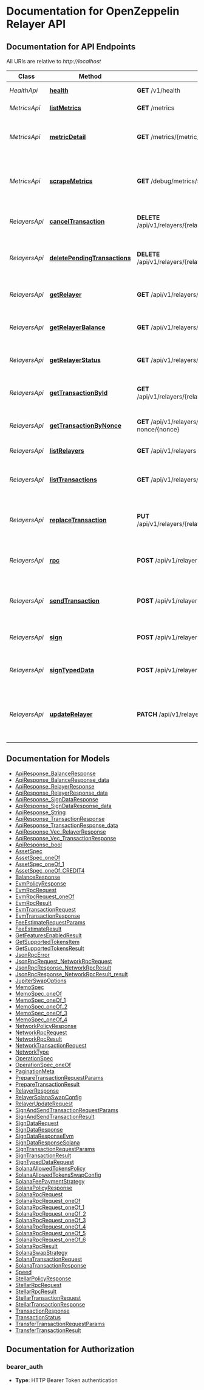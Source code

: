 # Documentation for OpenZeppelin Relayer API

<a name="documentation-for-api-endpoints"></a>

## Documentation for API Endpoints

All URIs are relative to _http://localhost_

| Class         | Method                                                                         | HTTP request                                                           | Description                                                                       |
| ------------- | ------------------------------------------------------------------------------ | ---------------------------------------------------------------------- | --------------------------------------------------------------------------------- |
| _HealthApi_   | [**health**](Apis/HealthApi.md#health)                                         | **GET** /v1/health                                                     | Health routes implementation                                                      |
| _MetricsApi_  | [**listMetrics**](Apis/MetricsApi.md#listmetrics)                              | **GET** /metrics                                                       | Metrics routes implementation                                                     |
| _MetricsApi_  | [**metricDetail**](Apis/MetricsApi.md#metricdetail)                            | **GET** /metrics/{metric_name}                                         | Returns the details of a specific metric in plain text format.                    |
| _MetricsApi_  | [**scrapeMetrics**](Apis/MetricsApi.md#scrapemetrics)                          | **GET** /debug/metrics/scrape                                          | Triggers an update of system metrics and returns the result in plain text format. |
| _RelayersApi_ | [**cancelTransaction**](Apis/RelayersApi.md#canceltransaction)                 | **DELETE** /api/v1/relayers/{relayer_id}/transactions/{transaction_id} | Cancels a specific transaction by its ID.                                         |
| _RelayersApi_ | [**deletePendingTransactions**](Apis/RelayersApi.md#deletependingtransactions) | **DELETE** /api/v1/relayers/{relayer_id}/transactions/pending          | Deletes all pending transactions for a specific relayer.                          |
| _RelayersApi_ | [**getRelayer**](Apis/RelayersApi.md#getrelayer)                               | **GET** /api/v1/relayers/{relayer_id}                                  | Retrieves details of a specific relayer by ID.                                    |
| _RelayersApi_ | [**getRelayerBalance**](Apis/RelayersApi.md#getrelayerbalance)                 | **GET** /api/v1/relayers/{relayer_id}/balance                          | Retrieves the balance of a specific relayer.                                      |
| _RelayersApi_ | [**getRelayerStatus**](Apis/RelayersApi.md#getrelayerstatus)                   | **GET** /api/v1/relayers/{relayer_id}/status                           | Fetches the current status of a specific relayer.                                 |
| _RelayersApi_ | [**getTransactionById**](Apis/RelayersApi.md#gettransactionbyid)               | **GET** /api/v1/relayers/{relayer_id}/transactions/{transaction_id}    | Retrieves a specific transaction by its ID.                                       |
| _RelayersApi_ | [**getTransactionByNonce**](Apis/RelayersApi.md#gettransactionbynonce)         | **GET** /api/v1/relayers/{relayer_id}/transactions/by-nonce/{nonce}    | Retrieves a transaction by its nonce value.                                       |
| _RelayersApi_ | [**listRelayers**](Apis/RelayersApi.md#listrelayers)                           | **GET** /api/v1/relayers                                               | Relayer routes implementation                                                     |
| _RelayersApi_ | [**listTransactions**](Apis/RelayersApi.md#listtransactions)                   | **GET** /api/v1/relayers/{relayer_id}/transactions/                    | Lists all transactions for a specific relayer with pagination.                    |
| _RelayersApi_ | [**replaceTransaction**](Apis/RelayersApi.md#replacetransaction)               | **PUT** /api/v1/relayers/{relayer_id}/transactions/{transaction_id}    | Replaces a specific transaction with a new one.                                   |
| _RelayersApi_ | [**rpc**](Apis/RelayersApi.md#rpc)                                             | **POST** /api/v1/relayers/{relayer_id}/rpc                             | Performs a JSON-RPC call using the specified relayer.                             |
| _RelayersApi_ | [**sendTransaction**](Apis/RelayersApi.md#sendtransaction)                     | **POST** /api/v1/relayers/{relayer_id}/transactions                    | Sends a transaction through the specified relayer.                                |
| _RelayersApi_ | [**sign**](Apis/RelayersApi.md#sign)                                           | **POST** /api/v1/relayers/{relayer_id}/sign                            | Signs data using the specified relayer.                                           |
| _RelayersApi_ | [**signTypedData**](Apis/RelayersApi.md#signtypeddata)                         | **POST** /api/v1/relayers/{relayer_id}/sign-typed-data                 | Signs typed data using the specified relayer.                                     |
| _RelayersApi_ | [**updateRelayer**](Apis/RelayersApi.md#updaterelayer)                         | **PATCH** /api/v1/relayers/{relayer_id}                                | Updates a relayer's information based on the provided update request.             |

<a name="documentation-for-models"></a>

## Documentation for Models

- [ApiResponse_BalanceResponse](./Models/ApiResponse_BalanceResponse.md)
- [ApiResponse_BalanceResponse_data](./Models/ApiResponse_BalanceResponse_data.md)
- [ApiResponse_RelayerResponse](./Models/ApiResponse_RelayerResponse.md)
- [ApiResponse_RelayerResponse_data](./Models/ApiResponse_RelayerResponse_data.md)
- [ApiResponse_SignDataResponse](./Models/ApiResponse_SignDataResponse.md)
- [ApiResponse_SignDataResponse_data](./Models/ApiResponse_SignDataResponse_data.md)
- [ApiResponse_String](./Models/ApiResponse_String.md)
- [ApiResponse_TransactionResponse](./Models/ApiResponse_TransactionResponse.md)
- [ApiResponse_TransactionResponse_data](./Models/ApiResponse_TransactionResponse_data.md)
- [ApiResponse_Vec_RelayerResponse](./Models/ApiResponse_Vec_RelayerResponse.md)
- [ApiResponse_Vec_TransactionResponse](./Models/ApiResponse_Vec_TransactionResponse.md)
- [ApiResponse_bool](./Models/ApiResponse_bool.md)
- [AssetSpec](./Models/AssetSpec.md)
- [AssetSpec_oneOf](./Models/AssetSpec_oneOf.md)
- [AssetSpec_oneOf_1](./Models/AssetSpec_oneOf_1.md)
- [AssetSpec_oneOf_CREDIT4](./Models/AssetSpec_oneOf_CREDIT4.md)
- [BalanceResponse](./Models/BalanceResponse.md)
- [EvmPolicyResponse](./Models/EvmPolicyResponse.md)
- [EvmRpcRequest](./Models/EvmRpcRequest.md)
- [EvmRpcRequest_oneOf](./Models/EvmRpcRequest_oneOf.md)
- [EvmRpcResult](./Models/EvmRpcResult.md)
- [EvmTransactionRequest](./Models/EvmTransactionRequest.md)
- [EvmTransactionResponse](./Models/EvmTransactionResponse.md)
- [FeeEstimateRequestParams](./Models/FeeEstimateRequestParams.md)
- [FeeEstimateResult](./Models/FeeEstimateResult.md)
- [GetFeaturesEnabledResult](./Models/GetFeaturesEnabledResult.md)
- [GetSupportedTokensItem](./Models/GetSupportedTokensItem.md)
- [GetSupportedTokensResult](./Models/GetSupportedTokensResult.md)
- [JsonRpcError](./Models/JsonRpcError.md)
- [JsonRpcRequest_NetworkRpcRequest](./Models/JsonRpcRequest_NetworkRpcRequest.md)
- [JsonRpcResponse_NetworkRpcResult](./Models/JsonRpcResponse_NetworkRpcResult.md)
- [JsonRpcResponse_NetworkRpcResult_result](./Models/JsonRpcResponse_NetworkRpcResult_result.md)
- [JupiterSwapOptions](./Models/JupiterSwapOptions.md)
- [MemoSpec](./Models/MemoSpec.md)
- [MemoSpec_oneOf](./Models/MemoSpec_oneOf.md)
- [MemoSpec_oneOf_1](./Models/MemoSpec_oneOf_1.md)
- [MemoSpec_oneOf_2](./Models/MemoSpec_oneOf_2.md)
- [MemoSpec_oneOf_3](./Models/MemoSpec_oneOf_3.md)
- [MemoSpec_oneOf_4](./Models/MemoSpec_oneOf_4.md)
- [NetworkPolicyResponse](./Models/NetworkPolicyResponse.md)
- [NetworkRpcRequest](./Models/NetworkRpcRequest.md)
- [NetworkRpcResult](./Models/NetworkRpcResult.md)
- [NetworkTransactionRequest](./Models/NetworkTransactionRequest.md)
- [NetworkType](./Models/NetworkType.md)
- [OperationSpec](./Models/OperationSpec.md)
- [OperationSpec_oneOf](./Models/OperationSpec_oneOf.md)
- [PaginationMeta](./Models/PaginationMeta.md)
- [PrepareTransactionRequestParams](./Models/PrepareTransactionRequestParams.md)
- [PrepareTransactionResult](./Models/PrepareTransactionResult.md)
- [RelayerResponse](./Models/RelayerResponse.md)
- [RelayerSolanaSwapConfig](./Models/RelayerSolanaSwapConfig.md)
- [RelayerUpdateRequest](./Models/RelayerUpdateRequest.md)
- [SignAndSendTransactionRequestParams](./Models/SignAndSendTransactionRequestParams.md)
- [SignAndSendTransactionResult](./Models/SignAndSendTransactionResult.md)
- [SignDataRequest](./Models/SignDataRequest.md)
- [SignDataResponse](./Models/SignDataResponse.md)
- [SignDataResponseEvm](./Models/SignDataResponseEvm.md)
- [SignDataResponseSolana](./Models/SignDataResponseSolana.md)
- [SignTransactionRequestParams](./Models/SignTransactionRequestParams.md)
- [SignTransactionResult](./Models/SignTransactionResult.md)
- [SignTypedDataRequest](./Models/SignTypedDataRequest.md)
- [SolanaAllowedTokensPolicy](./Models/SolanaAllowedTokensPolicy.md)
- [SolanaAllowedTokensSwapConfig](./Models/SolanaAllowedTokensSwapConfig.md)
- [SolanaFeePaymentStrategy](./Models/SolanaFeePaymentStrategy.md)
- [SolanaPolicyResponse](./Models/SolanaPolicyResponse.md)
- [SolanaRpcRequest](./Models/SolanaRpcRequest.md)
- [SolanaRpcRequest_oneOf](./Models/SolanaRpcRequest_oneOf.md)
- [SolanaRpcRequest_oneOf_1](./Models/SolanaRpcRequest_oneOf_1.md)
- [SolanaRpcRequest_oneOf_2](./Models/SolanaRpcRequest_oneOf_2.md)
- [SolanaRpcRequest_oneOf_3](./Models/SolanaRpcRequest_oneOf_3.md)
- [SolanaRpcRequest_oneOf_4](./Models/SolanaRpcRequest_oneOf_4.md)
- [SolanaRpcRequest_oneOf_5](./Models/SolanaRpcRequest_oneOf_5.md)
- [SolanaRpcRequest_oneOf_6](./Models/SolanaRpcRequest_oneOf_6.md)
- [SolanaRpcResult](./Models/SolanaRpcResult.md)
- [SolanaSwapStrategy](./Models/SolanaSwapStrategy.md)
- [SolanaTransactionRequest](./Models/SolanaTransactionRequest.md)
- [SolanaTransactionResponse](./Models/SolanaTransactionResponse.md)
- [Speed](./Models/Speed.md)
- [StellarPolicyResponse](./Models/StellarPolicyResponse.md)
- [StellarRpcRequest](./Models/StellarRpcRequest.md)
- [StellarRpcResult](./Models/StellarRpcResult.md)
- [StellarTransactionRequest](./Models/StellarTransactionRequest.md)
- [StellarTransactionResponse](./Models/StellarTransactionResponse.md)
- [TransactionResponse](./Models/TransactionResponse.md)
- [TransactionStatus](./Models/TransactionStatus.md)
- [TransferTransactionRequestParams](./Models/TransferTransactionRequestParams.md)
- [TransferTransactionResult](./Models/TransferTransactionResult.md)

<a name="documentation-for-authorization"></a>

## Documentation for Authorization

<a name="bearer_auth"></a>

### bearer_auth

- **Type**: HTTP Bearer Token authentication
